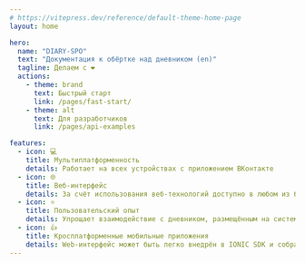 ```yaml
---
# https://vitepress.dev/reference/default-theme-home-page
layout: home

hero:
  name: "DIARY-SPO"
  text: "Документация к обёртке над дневником (en)"
  tagline: Делаем с ❤️
  actions:
    - theme: brand
      text: Быстрый старт
      link: /pages/fast-start/
    - theme: alt
      text: Для разработчиков
      link: /pages/api-examples

features:
  - icon: 💻
    title: Мультиплатформенность
    details: Работает на всех устройствах с приложением ВКонтакте
  - icon: 🌐
    title: Веб-интерфейс
    details: За счёт использования веб-технологий доступно в любом из браузеров
  - icon: ⭐
    title: Пользовательский опыт
    details: Упрощает взаимодействие с дневником, размещённым на системе "Сетевой город. Образование"
  - icon: 👍
    title: Кросплатформенные мобильные приложения
    details: Web-интерфейс может быть легко внедрён в IONIC SDK и собран в мобильное приложение для всех основных платформ
---
```


